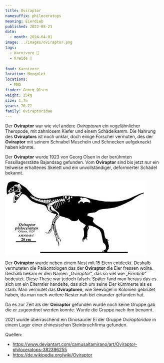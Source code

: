 ```yaml
---
title: Oviraptor
namesuffix: philoceratops
meaning: Eierdieb
published: 2022-08-21
dotm:
  - month: 2024-04-01
image: ../images/oviraptor.png
tags:
  - Karnivore 🥩
  - Kreide 🦴
  
food: Karnivore
location: Mongolei
locations:
  - MNG
finder: Georg Olsen
weight: 25kg
size: 1,7m
years: 76-72
family: Oviraptoridae
---
```

Der **Oviraptor** war wie viel andere *Oviraptoren* ein vogelähnlicher Theropode, mit zahnlosem Kiefer und einem Schädelkamm. Die Nahrung des **Oviraptors** ist noch unklar, doch einige Forscher vermuten, des der **Oviraptor** mit seinem Schnabel Muscheln und Schnecken aufgeknackt haben könnte.

Der **Oviraptor** wurde 1923 von Georg Olsen in der berühmten Fossillagerstätte Bajandsag gefunden. Vom **Oviraptor** sind bis jetzt nur ein teilweise erhaltenes Skelett und ein unvollständiger, deformierter Schädel bekannt.

![Oviraptor Skelett](../images/oviraptor-skelett.jpg)

 Der **Oviraptor** wurde neben einem Nest mit 15 Eiern entdeckt. Deshalb vermuteten die Paläontologen das der **Oviraptor** die Eier fressen wollte. Deshalb bekam er den Namen „*Oviraptor*“, das so viel wie „*Eierdieb*“ bedeutet. Diese These war jedoch falsch. Später fand man heraus das es sich um ein Elterntier handelte, das sich um seine Eier kümmerte als es starb. Man vermutet das **Oviraptoren**, wie Seevögel in Kolonien gebrütet haben, da man noch weitere Nester nah bei einander gefunden hat.

Da es zur Zeit als der **Oviraptor** gefunden wurde noch keine Gruppe gab die er zugeordnet werden konnte. Wurde die Gruppe nach ihm benannt.

2021 wurde überraschend ein Dinosaurier Ei der Gruppe *Oviraptoridae* in einem Lager einer chinesischen Steinbruchfirma gefunden.

Quellen:

* <https://www.deviantart.com/camusaltamirano/art/Oviraptor-philoceratops-382396255>
* <https://de.wikipedia.org/wiki/Oviraptor>
